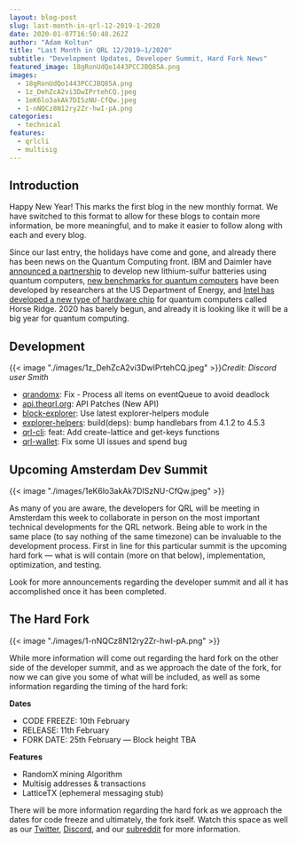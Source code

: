 ```yaml
---
layout: blog-post
slug: last-month-in-qrl-12-2019-1-2020
date: 2020-01-07T16:50:48.262Z
author: "Adam Koltun"
title: "Last Month in QRL 12/2019–1/2020"
subtitle: "Development Updates, Developer Summit, Hard Fork News"
featured_image: 18gRonUdQo1443PCCJBQ85A.png
images:
  - 18gRonUdQo1443PCCJBQ85A.png
  - 1z_DehZcA2vi3DwIPrtehCQ.jpeg
  - 1eK6lo3akAk7DISzNU-CfQw.jpeg
  - 1-nNQCz8N12ry2Zr-hwI-pA.png
categories:
  - technical
features:
  - qrlcli
  - multisig
---
```


## Introduction

Happy New Year! This marks the first blog in the new monthly format. We have switched to this format to allow for these blogs to contain more information, be more meaningful, and to make it easier to follow along with each and every blog.

Since our last entry, the holidays have come and gone, and already there has been news on the Quantum Computing front. IBM and Daimler have [announced a partnership](https://www.cnet.com/roadshow/news/ibm-daimler-ces-2020-quantum-computer-solid-state-batteries-lithium-sulfur/) to develop new lithium-sulfur batteries using quantum computers, [new benchmarks for quantum computers](https://phys.org/news/2020-01-advance-benchmark-quantum.html) have been developed by researchers at the US Department of Energy, and [Intel has developed a new type of hardware chip](https://www.eetimes.com/intel-cryogenic-chip-for-quantum-computing/) for quantum computers called Horse Ridge. 2020 has barely begun, and already it is looking like it will be a big year for quantum computing.

## Development

{{< image "./images/1z_DehZcA2vi3DwIPrtehCQ.jpeg" >}}*Credit: Discord user Smith*

* [qrandomx](https://github.com/theQRL/qrandomx/commit/c9cac9e1c5f9d1ce260fc9605dbd4df947ade807): Fix - Process all items on eventQueue to avoid deadlock
* [api.theqrl.org](https://github.com/theQRL/api.theqrl.org/commit/26111a862f70465c34a8235b8496abacaa988e74): API Patches (New API)
* [block-explorer](https://github.com/theQRL/block-explorer/pull/331): Use latest explorer-helpers module
* [explorer-helpers](https://github.com/theQRL/explorer-helpers/commit/700dd2f29a298368869df50ae3692c30e07d4f5e): build(deps): bump handlebars from 4.1.2 to 4.5.3
* [qrl-cli](https://github.com/theQRL/qrl-cli/commit/6b82388f8c506b4b624e7e9a591f4cf3c8a82784): feat: Add create-lattice and get-keys functions
* [qrl-wallet](https://github.com/theQRL/qrl-wallet/commit/24aaf86ec33645bbf82b86750e6ac9c38830ed14): Fix some UI issues and spend bug

## Upcoming Amsterdam Dev Summit

{{< image "./images/1eK6lo3akAk7DISzNU-CfQw.jpeg" >}}

As many of you are aware, the developers for QRL will be meeting in Amsterdam this week to collaborate in person on the most important technical developments for the QRL network. Being able to work in the same place (to say nothing of the same timezone) can be invaluable to the development process. First in line for this particular summit is the upcoming hard fork — what is will contain (more on that below), implementation, optimization, and testing.

Look for more announcements regarding the developer summit and all it has accomplished once it has been completed.

## The Hard Fork

{{< image "./images/1-nNQCz8N12ry2Zr-hwI-pA.png" >}}

While more information will come out regarding the hard fork on the other side of the developer summit, and as we approach the date of the fork, for now we can give you some of what will be included, as well as some information regarding the timing of the hard fork:

**Dates**

- CODE FREEZE: 10th February
- RELEASE: 11th February 
- FORK DATE: 25th February — Block height TBA

**Features**

* RandomX mining Algorithm
* Multisig addresses & transactions
* LatticeTX (ephemeral messaging stub)

There will be more information regarding the hard fork as we approach the dates for code freeze and ultimately, the fork itself. Watch this space as well as our [Twitter](http://@QRLedger), [Discord](https://discord.gg/BheKAZb), and our [subreddit](https://www.reddit.com/r/QRL/) for more information.